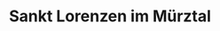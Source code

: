 ---
title: Sankt Lorenzen im Mürztal
url: /sankt-lorenzen-im-muerztal/
latitude: 47.469
longitude: 15.343
---